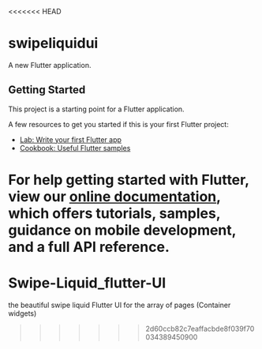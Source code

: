 <<<<<<< HEAD
# swipeliquidui

A new Flutter application.

## Getting Started

This project is a starting point for a Flutter application.

A few resources to get you started if this is your first Flutter project:

- [Lab: Write your first Flutter app](https://flutter.dev/docs/get-started/codelab)
- [Cookbook: Useful Flutter samples](https://flutter.dev/docs/cookbook)

For help getting started with Flutter, view our
[online documentation](https://flutter.dev/docs), which offers tutorials,
samples, guidance on mobile development, and a full API reference.
=======
# Swipe-Liquid_flutter-UI
the beautiful swipe liquid Flutter UI for the array of pages (Container widgets)
>>>>>>> 2d60ccb82c7eaffacbde8f039f70034389450900
